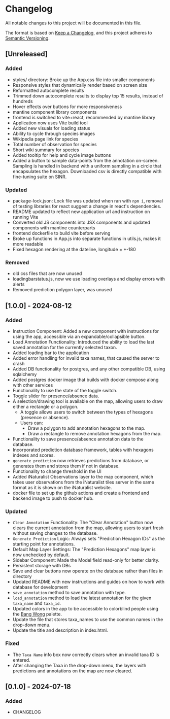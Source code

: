 # Changelog
All notable changes to this project will be documented in this file.

The format is based on [Keep a Changelog](https://keepachangelog.com/en/1.0.0/),
and this project adheres to [Semantic Versioning](https://semver.org/spec/v2.0.0.html).

## [Unreleased]
### Added
- styles/ directory: Broke up the App.css file into smaller components
- Responsive styles that dynamically render based on screen size
- Reformatted autocomplete results
- Trimmed down autocomplete results to display top 15 results, instead of hundreds
- Hover effects over buttons for more responsiveness
- mantine component library components
- frontend is switched to vite+react, recommended by mantine library
- Application now uses Vite build tool
- Added new visuals for loading status
- Ability to cycle through species images
- Wikipedia page link for species
- Total number of observation for species
- Short wiki summary for species
- Added tooltip for help and cycle image buttons
- Added a button to sample data-points from the annotation on-screen. Sampling is handled in backend with a uniform sampling in a circle that encapsulates the hexagon. Downloaded csv is directly compatible with fine-tuning suite on SINR.

### Updated
- package-lock.json: Lock file was updated when ran with `npm i`, removal of testing libraries for react suggest a change in react's dependencies.
- README updated to reflect new application url and instruction on running Vite
- Converted old JS components into JSX components and updated components with mantine counterparts
- frontend dockerfile to build vite before serving
- Broke up functions in App.js into separate functions in utils.js, makes it more readable
- Fixed hexagon rendering at the dateline, longitude = +-180

### Removed
- old css files that are now unused
- loadingbarstatus.js, now we use loading overlays and display errors with alerts
- Removed prediction polygon layer, was unused

## [1.0.0] - 2024-08-12
### Added
- Instruction Component: Added a new component with instructions for using the app, accessible via an expandable/collapsible button.
- Load Annotation Functionality: Introduced the ability to load the last saved annotation for the currently selected taxon.
- Added loading bar to the application
- Added error handling for invalid taxa names, that caused the server to crash
- Added DB functionality for postgres, and any other compatible DB, using sqlalchemy
- Added postgres docker image that builds with docker compose along with other services
- Functionality to use the state of the toggle switch.
- Toggle slider for presence/absence data.
- A selection/drawing tool is available on the map, allowing users to draw either a rectangle or a polygon.
  - A toggle allows users to switch between the types of hexagons (presence or absence).
  - Users can:
    - Draw a polygon to add annotation hexagons to the map.
    - Draw a rectangle to remove annotation hexagons from the map.
- Functionality to save presence/absence annotation data to the database.
- Incorporated prediction database framework, tables with hexagons indexes and scores. 
- `generate_prediction` now retrieves predictions from database, or generates them and stores them if not in database.
- Functionality to change threshold in the UI
- Added iNaturalist Observations layer to the map component, which takes user observations from the iNaturalist tiles server in the same format as it is shown on the iNaturalist website.
- docker file to set up the github actions and create a frontend and backend image to push to docker hub.


### Updated
- `Clear Annotation` Functionality: The "Clear Annotation" button now clears the current annotation from the map, allowing users to start fresh without saving changes to the database.
- `Generate Prediction` Logic: Always sets "Prediction Hexagon IDs" as the starting point for annotations.
- Default Map Layer Settings: The "Prediction Hexagons" map layer is now unchecked by default.
- Sidebar Component: Made the Model field read-only for better clarity.
- Persistent storage with DBs
- Save and clear buttons now operate on the database rather than files in directory
- Updated README with new instructions and guides on how to work with database for development
- `save_annotation` method to save annotation with type.
- `load_annotation` method to load the latest annotation for the given `taxa_name` and `taxa_id`.
- Updated colors in the app to be accessible to colorblind people using the [Bang Wong](https://www.nature.com/articles/nmeth.1618) palette.
- Update the file that stores taxa_names to use the common names in the drop-down menu.
- Update the title and description in index.html.

### Fixed
- The `Taxa Name` info box now correctly clears when an invalid taxa ID is entered.
- After changing the Taxa in the drop-down menu, the layers with predictions and annotations on the map are now cleared.

## [0.1.0] - 2024-07-18
### Added
- CHANGELOG
